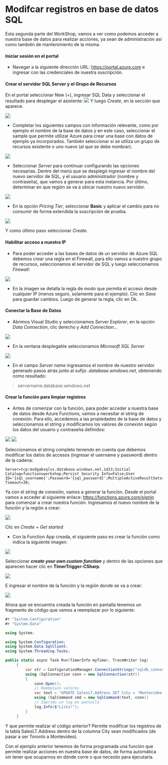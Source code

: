 # Modifcar registros en base de datos SQL

Esta segunda parte del WorkShop, vamos a ver como podemos acceder a nuestra base de datos para realizar acciones, ya sean de administración así como también de mantenimiento de la misma.

#### Iniciar sesión en el portal

- Navegar a la siguiente dirección URL: https://portal.azure.com e ingresar con las credenciales de nuestra suscripción.

#### Crear el servidor SQL Server y el Grupo de Recursos

En el portal seleccionar New (+), ingresar SQL Data y seleccionar el resultado para desplegar el asistente:
<img src="https://do3riw-ch3302.files.1drv.com/y4mO87S7UzK-yn-buislkU_gUrd1YLCQtjlum_Oe8_QcQR4Jj-_oGaZKewALRj1Artl7z8rOjrqG9wXzdDP6mpT414cHmCtqkgrxhQPthhdHIrKmBEuowgcgjn8luPGqCQWo2Dv_FlTE09PJ0X_XUxpgBqlEUjtBmWYrPVrsamuOhrtldC_OGia7gPVnQrBcz8BVjWzEM5tRxMwpFLcKBY23g?width=397&height=266&cropmode=none">
Y luego *Create*, en la sección que aparece.

<img src="https://do3siw-ch3302.files.1drv.com/y4mR_XJZ-fq9vWlyuaKttEoDGhGg1wklkN4k97ml87P-Q8PlQ7sTYQ-kD-w7cyZcBBltHPyByt-beh5of6FoAJ99PCxfmkCklNlOl_2FHugP3HQBdiJYCFJii_l44FlAwNhsfsLzmVpI7lQTh3Qu095wXIsaDY1m3n1UWWlFG-Hjdf3ew0PbORTcXDIF_CZc7ZG3jQJBV0-0Nz8y2_gyf5DXw?width=1366&height=640&cropmode=none">

- Completar los siguientes campos con información relevante, como por ejemplo el nombre de la base de datos y en este caso, seleccionar el sample que permite utilizar Azure para crear una base con datos de ejemplo ya incorporados. También seleccionar si se utiliza un grupo de recursos existente o uno nuevo (al que se debe nombrar).

<img src="https://ce3siw-ch3302.files.1drv.com/y4mIle-eJhCUMg-u7dElqyrFjH3WLi66P9o0Sm5iLzJNFUBsfGUXFLjLz7yQpwcApYbf7Z_GC8HwMuFdbQJ6Ip8oVO2pIBI85xEyyI2jbIfT46jC9Yditvw7W8DCSQrrQSVwGMGrRWWKkOXJJHvDJOOjRxKULIA56zo3MN4Q5pYpQc7jsd1L_FTg_qDLFQs07NjYlbPZ_NkHC1BZr2evwUexA?width=639&height=357&cropmode=none">

- Seleccionar *Server* para continuar configurando las opciones necesarias. Dentro del menú que se desplegó ingresar el nombre del nuevo servidor de SQL, y el usuario administrador (nombre y contraseña), que vamos a generar para esta instancia. Por último, determinar en que región se va a ubicar nuestro nuevo servidor.

<img src="https://ce3riw-ch3302.files.1drv.com/y4mvEIygHt_f_aP1YH074qihnm5lpQWPa9Jp92scLKfS4af5H2ljCAvtDS5P6pmHGOAHIo32V9Nq3T63tIIXiLlN46a3y7Ro55OCKseEXZGAaz5fV_ZapMz-yLtmNxc8tlgMi3FK67IUUtYbE0NQMddWAAPYov84pGcYbHmO0lU9lXtEferIRwOabQNsZ9O7ZIO6I-pQHzcrnRLxLqEpCaEsw?width=1366&height=640&cropmode=none">

- En la opción *Pricing Tier*, seleccionar **Basic** y aplicar el cambio para no consumir de forma extendida la suscripción de prueba.

<img src="https://ce3qiw-ch3302.files.1drv.com/y4mCWL_G30enONY5WEsPKSKBLb6hjaCn1G88eNOD131DwIcJJQ5otXhyaYcCSy84RNvgJmt94TvhTUI8pG0DcuLMbUVuABqV_SPFAGBR-XmlPZCkbPNr5uixzKLCcAKFLwZ_UyZrgSM6ojIXq0tw0O8hdjCUQ1KhKx3-MdX0pBinKkFToMOC5qDErIfZzKVKnqjhEL4_5Fkqr61AuDLhPTWrA?width=1366&height=641&cropmode=none">

Y como último paso seleccionar *Create*.

#### Habilitar acceso a nuestra IP

- Para poder acceder a las bases de datos de un servidor de Azure SQL debemos crear una regla en el Firewall, para ello vamos a nuestro grupo de recursos, seleccionamos el servidor de SQL y luego seleccionamos *Firewall*:

<img src="https://ce3oiw-ch3302.files.1drv.com/y4mSVmeLGH5pTugsJnw39FfYmGiw26Ynhez4OA595cHIDwItmbMdeUYP0tYooXxC583Xk2X_jwh2q7HkNPlVBXL4_kStsCL0_e8JLghPLcE657pX_R-htjRZilz70i1dbEwCQExokCBHRYF5Ug5erU6yOG-sxhEG25N0YLbfbjAST3GKDSwarejyNYakk-wJ1ugt3X_z7W8-VQvYGrgRKvZMw?width=1366&height=640&cropmode=none">

- En la imagen se detalla la regla de modo que permita el acceso desde cualquier IP (menos seguro, solamente para el ejemplo). Clic en *Save* para guardar cambios. Luego de generar la regla, clic en Ok.


#### Conectar la Base de Datos

- Abrimos Visual Studio y seleccionamos *Server Explorer*, en la opción *Data Connection*, clic derecho y *Add Connection...*

<img src="https://ce3piw-ch3302.files.1drv.com/y4m9FSRELAn0taIISK03UTmNIxYHLL_E-7WCIZXrzRXxPC3HSRPJTtGtTIVspbfJP86o8zhmVkoOMJbz-GTuzFXSHqmd7D7vNyY1UbkfQE7fKYub4b1cQIfbdIB4FsuEl_HpulRcY7miQj4dTU6f_DscRMoInpkAblRkn50nSWoNDQiiI14TYfG6e4kWMPRTYRzSPkhXMTZuR1iEOhOuFRwgg?width=497&height=298&cropmode=none">

- En la ventana desplegable seleccionamos *Microsoft SQL Server*

<img src="https://ce3niw-ch3302.files.1drv.com/y4mTtDBywel31QD4DWvWeo2LPhMC3_E0tbNSZ7VgeE7YL8fc9SvFhFsQDsprL2p58__tsODc-fR7OMT0dvRz05FLjWrJUEL3Qi8gLa9GXUmIBtJwjjgBBvjlBXDYiA2vZUJlO0yqhus9pG6ykyQ1PIDKJ_8oEe06n2WixxWA1l8myGkjazjS3czQI6isIIVACeEVL3wNmmyJcFZt_sGwLWUBw?width=554&height=654&cropmode=none">

- En el campo *Server name* ingresamos el nombre de nuestro servidor generado pasos atrás junto al sufijo *.database.windows.net*, obteniendo como resultado:

> servername.database.windows.net

#### Crear la función para limpiar registros

- Antes de comenzar con la función, para poder acceder a nuestra base de datos desde Azure Functions, vamos a necesitar el string de conexión. Para ello, accedemos a las propiedades de la base de datos y seleccionamos el string y modificamos los valores de conexión según los datos del usuario y contraseña definidos:

<img src="https://dp3miw-ch3302.files.1drv.com/y4mi5k7CRN1w2S6BgOPm2DbYovPXwTeABshmdLfgarvwmF1bZXkM6WyFyuaPcp4x1V98dCMt1RNC2au3gVchpWl5Ie6E4t1QVkd1dhTI5V1dJxKkJ6U9RnE7oe-EjfLPDpBR5yGJnWSJUNAee1QB7MtouHfjZRg5YIfeleJ2MholiyuFURkaBvSW7xXQAOy6fBAOgvYBJuV6WtWhnM4cASIBw?width=1366&height=641&cropmode=none">

<img src="https://dp3niw-ch3302.files.1drv.com/y4mLJWJarA4YTmCgoe4BO_eRPybnV_Le8HeS_UX023vC05ynuySdzDmt4xXL2m8hgqO0EbfzxuPerQ5z_TwWkyziauqUKWqmF8MIP2L_rEt3SvDadvzq5F7pSeaW9bKb_A3v62OitutsQ3xMS97VHQ6WbT9Ri3tIpua0Q_F-5Zamz3y0DeX_szxy9dpuCBkcOYVc_BUoIxe7PoyhlQjxbsOyw?width=572&height=514&cropmode=none">

Seleccionamos el string completo teniendo en cuenta que debemos modificar los datos de accesos (ingresar el username y password) dentro de la cadena:

```
Server=tcp:mvdgabsqlvs.database.windows.net,1433;Initial Catalog=functionsworkshop;Persist Security Info=False;User ID='{sql_username}';Password='{sql_password}';MultipleActiveResultSets=False;Encrypt=True;TrustServerCertificate=False;Connection Timeout=30;
```

Ya con el string de conexión, vamos a generar la función. Desde el portal vamos a acceder al siguiente enlace: https://functions.azure.com/signin para comenzar a crear nuestra función. Ingresamos el nuevo nombre de la función y la región a crear:

<img src="https://dp3oiw-ch3302.files.1drv.com/y4mgI3TTKYyCIB5zNXroZ6HYXjMx0-vuYwgRkT3LloUoOmlBt7ebO5YcMo5NIH3YPZW29SUTgdqLhrdVEYplTZkt1dVK6YpdM8JIURBVXkRyWSK0O4bthY6-Ff-8-D-HSNEaGUZ1pua_D8x8h1_WMz7ID6miXT6f2n2Jf3DZI_kSfHk5mmTLjOB0Bvg8WC_B-nyn2_UZk06AUFXmSQamRLiGA?width=1355&height=517&cropmode=none">

Clic en *Create + Get started*


- Con la Function App creada, el siguiente paso es crear la función como indica la siguiente imagen:

<img src="https://eo3miw-ch3302.files.1drv.com/y4mWTOJwF8fQ66_ZL2xIuw4UKaFC7KSYa9u4oG8FpxUDhRRXjeGVAg3VyeOCfUGq_xIP6ofFOCTsKfKbWpYiqpEIJa_U8FJJ0e6u7adGiSRKULj1845xqSIHEopW_z4S6WgL362WCik7-GL3QUVpaSZ7mXIbPIp9QkoShte8qLsVwKeRMykAx4R5z0zjnIHFwnMDuB9caBI6yf-a56vPzL9Ww?width=1355&height=585&cropmode=none">

Seleccionar ***create your own custom function*** y dentro de las opciones que aparecen hacer clic en **TimerTrigger-CSharp**.

<img src="https://eo3niw-ch3302.files.1drv.com/y4meqkCefxGPPLRjUj47iCBB66kiOKtllpI0mdxjdF9-FNidLmM_T6t1zAdCU8WsKyN6jSpyx1BdWtdA9mREUHQFhU79tz0lQDunnyT8yPwrLoOle_KclD8MSDCtbl4EQqRAToSa0cFQl79LRZwlJDWlHCZ228WTjVjaquD4rXviSaIJM1s2ZPqG4jh3z6gvVbnqqZZhJKKqQzPv4CGSwE4ow?width=1036&height=477&cropmode=none">

E ingresar el nombre de la función y la región donde se va a crear:

<img src="https://eo3oiw-ch3302.files.1drv.com/y4m84gUGV1WG6OOwSRjl3H9F_gxgoDE-aGGwUwzNJApAzNfJngBYwkLmvyV0ckfljekt-UgZQXUFN0IgAe8eaMUo3RgqutXOWkvKbrzwI0uNUxsspQOH9CAVrIyR0Id99ubfQ7CnA0Pd7tFsDItpKmZI4JPVHrJTMzkVEC5gB47AfdNWSQvXKZylI0qAva0jeSnzPg6b_QpNHz9tHodC_pp9g?width=337&height=322&cropmode=none">


Ahora que se encuentra creada la función en pantalla tenemos un fragmento de código que vamos a reemplazar por lo siguiente:

```csharp
#r "System.Configuration"
#r "System.Data"

using System;

using System.Configuration;
using System.Data.SqlClient;
using System.Threading.Tasks;

public static async Task Run(TimerInfo myTimer, TraceWriter log)
     {
         var str = ConfigurationManager.ConnectionStrings["sqldb_connection"].ConnectionString;
         using (SqlConnection conn = new SqlConnection(str))
         {
             conn.Open();
             // Reemplazo valores
             var text = "UPDATE SalesLT.Address SET City = 'Montevideo' Where City = 'Toronto'";
             using (SqlCommand cmd = new SqlCommand(text, conn))
             // Imprimo un log en pantalla
             log.Info($"Listo!");
         }
     }
```

Y que permite realizar el código anterior? Permite modificar los registros de la tabla SalesLT.Address dentro de la columna City sean modificados (de pasar a ser Toronto a Montevideo).

Con el ejemplo anterior tenemos de forma programada una función que permite realizar acciones en nuestra base de datos, de forma automática sin tener que ocuparnos en dónde corre o que necesito para ejecutarla.